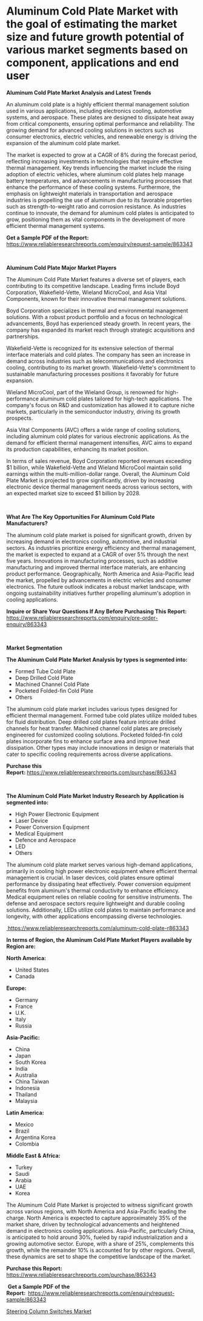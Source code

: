 <p><h1>Aluminum Cold Plate Market with the goal of estimating the market size and future growth potential of various market segments based on component, applications and end user</h1></p><p><strong>Aluminum Cold Plate Market Analysis and Latest Trends</strong></p>
<p><p>An aluminum cold plate is a highly efficient thermal management solution used in various applications, including electronics cooling, automotive systems, and aerospace. These plates are designed to dissipate heat away from critical components, ensuring optimal performance and reliability. The growing demand for advanced cooling solutions in sectors such as consumer electronics, electric vehicles, and renewable energy is driving the expansion of the aluminum cold plate market.</p><p>The market is expected to grow at a CAGR of 8% during the forecast period, reflecting increasing investments in technologies that require effective thermal management. Key trends influencing the market include the rising adoption of electric vehicles, where aluminum cold plates help manage battery temperatures, and advancements in manufacturing processes that enhance the performance of these cooling systems. Furthermore, the emphasis on lightweight materials in transportation and aerospace industries is propelling the use of aluminum due to its favorable properties such as strength-to-weight ratio and corrosion resistance. As industries continue to innovate, the demand for aluminum cold plates is anticipated to grow, positioning them as vital components in the development of more efficient thermal management systems.</p></p>
<p><strong>Get a Sample PDF of the Report:&nbsp;</strong> <a href="https://www.reliableresearchreports.com/enquiry/request-sample/863343?utm_campaign=2040&utm_medium=2&utm_source=Github&utm_content=ia&utm_term=17022025&utm_id=aluminum-cold-plate">https://www.reliableresearchreports.com/enquiry/request-sample/863343</a></p>
<p>&nbsp;</p>
<p><strong>Aluminum Cold Plate Major Market Players</strong></p>
<p><p>The Aluminum Cold Plate Market features a diverse set of players, each contributing to its competitive landscape. Leading firms include Boyd Corporation, Wakefield-Vette, Wieland MicroCool, and Asia Vital Components, known for their innovative thermal management solutions.</p><p>Boyd Corporation specializes in thermal and environmental management solutions. With a robust product portfolio and a focus on technological advancements, Boyd has experienced steady growth. In recent years, the company has expanded its market reach through strategic acquisitions and partnerships.</p><p>Wakefield-Vette is recognized for its extensive selection of thermal interface materials and cold plates. The company has seen an increase in demand across industries such as telecommunications and electronics cooling, contributing to its market growth. Wakefield-Vette's commitment to sustainable manufacturing processes positions it favorably for future expansion.</p><p>Wieland MicroCool, part of the Wieland Group, is renowned for high-performance aluminum cold plates tailored for high-tech applications. The company's focus on R&D and customization has allowed it to capture niche markets, particularly in the semiconductor industry, driving its growth prospects.</p><p>Asia Vital Components (AVC) offers a wide range of cooling solutions, including aluminum cold plates for various electronic applications. As the demand for efficient thermal management intensifies, AVC aims to expand its production capabilities, enhancing its market position.</p><p>In terms of sales revenue, Boyd Corporation reported revenues exceeding $1 billion, while Wakefield-Vette and Wieland MicroCool maintain solid earnings within the multi-million-dollar range. Overall, the Aluminum Cold Plate Market is projected to grow significantly, driven by increasing electronic device thermal management needs across various sectors, with an expected market size to exceed $1 billion by 2028.</p></p>
<p>&nbsp;</p>
<p><strong>What Are The Key Opportunities For Aluminum Cold Plate Manufacturers?</strong></p>
<p><p>The aluminum cold plate market is poised for significant growth, driven by increasing demand in electronics cooling, automotive, and industrial sectors. As industries prioritize energy efficiency and thermal management, the market is expected to expand at a CAGR of over 5% through the next five years. Innovations in manufacturing processes, such as additive manufacturing and improved thermal interface materials, are enhancing product performance. Geographically, North America and Asia-Pacific lead the market, propelled by advancements in electric vehicles and consumer electronics. The future outlook indicates a robust market landscape, with ongoing sustainability initiatives further propelling aluminum's adoption in cooling applications.</p></p>
<p><strong>Inquire or Share Your Questions If Any Before Purchasing This Report:</strong> <a href="https://www.reliableresearchreports.com/enquiry/pre-order-enquiry/863343?utm_campaign=2040&utm_medium=2&utm_source=Github&utm_content=ia&utm_term=17022025&utm_id=aluminum-cold-plate">https://www.reliableresearchreports.com/enquiry/pre-order-enquiry/863343</a></p>
<p>&nbsp;</p>
<p><strong>Market Segmentation</strong></p>
<p><strong>The Aluminum Cold Plate Market Analysis by types is segmented into:</strong></p>
<p><ul><li>Formed Tube Cold Plate</li><li>Deep Drilled Cold Plate</li><li>Machined Channel Cold Plate</li><li>Pocketed Folded-fin Cold Plate</li><li>Others</li></ul></p>
<p><p>The aluminum cold plate market includes various types designed for efficient thermal management. Formed tube cold plates utilize molded tubes for fluid distribution. Deep drilled cold plates feature intricate drilled channels for heat transfer. Machined channel cold plates are precisely engineered for customized cooling solutions. Pocketed folded-fin cold plates incorporate fins to enhance surface area and improve heat dissipation. Other types may include innovations in design or materials that cater to specific cooling requirements across diverse applications.</p></p>
<p><strong>Purchase this Report:&nbsp;</strong><a href="https://www.reliableresearchreports.com/purchase/863343?utm_campaign=2040&utm_medium=2&utm_source=Github&utm_content=ia&utm_term=17022025&utm_id=aluminum-cold-plate">https://www.reliableresearchreports.com/purchase/863343</a></p>
<p>&nbsp;</p>
<p><strong>The Aluminum Cold Plate Market Industry Research by Application is segmented into:</strong></p>
<p><ul><li>High Power Electronic Equipment</li><li>Laser Device</li><li>Power Conversion Equipment</li><li>Medical Equipment</li><li>Defence and Aerospace</li><li>LED</li><li>Others</li></ul></p>
<p><p>The aluminum cold plate market serves various high-demand applications, primarily in cooling high power electronic equipment where efficient thermal management is crucial. In laser devices, cold plates ensure optimal performance by dissipating heat effectively. Power conversion equipment benefits from aluminum's thermal conductivity to enhance efficiency. Medical equipment relies on reliable cooling for sensitive instruments. The defense and aerospace sectors require lightweight and durable cooling solutions. Additionally, LEDs utilize cold plates to maintain performance and longevity, with other applications encompassing diverse technologies.</p></p>
<p><a href="https://www.reliableresearchreports.com/aluminum-cold-plate-r863343?utm_campaign=2040&utm_medium=2&utm_source=Github&utm_content=ia&utm_term=17022025&utm_id=aluminum-cold-plate">&nbsp;https://www.reliableresearchreports.com/aluminum-cold-plate-r863343</a></p>
<p><strong>In terms of Region, the Aluminum Cold Plate Market Players available by Region are:</strong></p>
<p>
    <p> <strong> North America: </strong>
        <ul>
            <li>United States</li>
            <li>Canada</li>
        </ul>
        </p> 
    <p> <strong> Europe: </strong>
        <ul>
            <li>Germany</li>
            <li>France</li>
            <li>U.K.</li>
            <li>Italy</li>
            <li>Russia</li>
        </ul>
        </p> 
    <p> <strong> Asia-Pacific: </strong>
        <ul>
            <li>China</li>
            <li>Japan</li>
            <li>South Korea</li>
            <li>India</li>
            <li>Australia</li>
            <li>China Taiwan</li>
            <li>Indonesia</li>
            <li>Thailand</li>
            <li>Malaysia</li>
        </ul>
        </p> 
    <p> <strong> Latin America: </strong>
        <ul>
            <li>Mexico</li>
            <li>Brazil</li>
            <li>Argentina Korea</li>
            <li>Colombia</li>
        </ul>
        </p> 
    <p> <strong> Middle East & Africa: </strong>
        <ul>
            <li>Turkey</li>
            <li>Saudi</li>
            <li>Arabia</li>
            <li>UAE</li>
            <li>Korea</li>
        </ul>
    </p>
    </p>
<p><p>The Aluminum Cold Plate Market is projected to witness significant growth across various regions, with North America and Asia-Pacific leading the charge. North America is expected to capture approximately 35% of the market share, driven by technological advancements and heightened demand in electronics cooling applications. Asia-Pacific, particularly China, is anticipated to hold around 30%, fueled by rapid industrialization and a growing automotive sector. Europe, with a share of 25%, complements this growth, while the remainder 10% is accounted for by other regions. Overall, these dynamics are set to shape the competitive landscape of the market.</p></p>
<p><strong>Purchase this Report: </strong><a href="https://www.reliableresearchreports.com/purchase/863343?utm_campaign=2040&utm_medium=2&utm_source=Github&utm_content=ia&utm_term=17022025&utm_id=aluminum-cold-plate">https://www.reliableresearchreports.com/purchase/863343</a></p>
<p>&nbsp;<strong>Get a Sample PDF of the Report:&nbsp;&nbsp;</strong><a href="https://www.reliableresearchreports.com/enquiry/request-sample/863343?utm_campaign=2040&utm_medium=2&utm_source=Github&utm_content=ia&utm_term=17022025&utm_id=aluminum-cold-plate">https://www.reliableresearchreports.com/enquiry/request-sample/863343</a></p>
<p><strong></strong></p>
<p><p><a href="https://github.com/juniordelafrance/Market-Research-Report-List-5/blob/main/steering-column-switches-market.md?utm_campaign=2040&utm_medium=2&utm_source=Github&utm_content=ia&utm_term=17022025&utm_id=aluminum-cold-plate">Steering Column Switches Market</a></p></p>